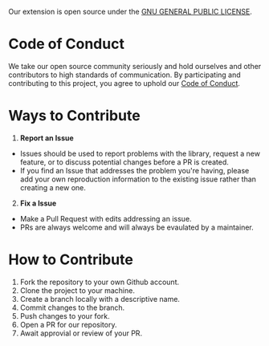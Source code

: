 Our extension is open source under the [GNU GENERAL PUBLIC LICENSE](LICENSE).

# Code of Conduct

We take our open source community seriously and hold ourselves and other contributors to high standards of communication. By participating and contributing to this project, you agree to uphold our [Code of Conduct](CODE_OF_CONDUCT.md).

# Ways to Contribute

1. **Report an Issue**
- Issues should be used to report problems with the library, request a new feature, or to discuss potential changes before a PR is created.
- If you find an Issue that addresses the problem you're having, please add your own reproduction information to the existing issue rather than creating a new one.

2. **Fix a Issue**
- Make a Pull Request with edits addressing an issue. 
- PRs are always welcome and will always be evaulated by a maintainer.

# How to Contribute
1. Fork the repository to your own Github account.
2. Clone the project to your machine.
3. Create a branch locally with a descriptive name.
4. Commit changes to the branch.
5. Push changes to your fork.
6. Open a PR for our repository.
7. Await approvial or review of your PR.